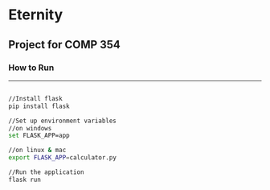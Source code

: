 # Eternity

## Project for COMP 354

### How to Run

----

```bash

//Install flask
pip install flask

//Set up environment variables
//on windows
set FLASK_APP=app

//on linux & mac
export FLASK_APP=calculator.py

//Run the application
flask run

```
